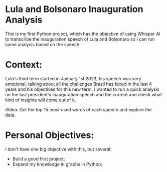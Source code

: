 # Lula and Bolsonaro Inauguration Analysis
This is my first Python project, which has the objective of using Whisper AI to transcribe the inauguration speech of Lula and Bolsonaro so I can run some analysis based on the speech.

# Context:
Lula's third term started in January 1st 2023, his speech was very emotional, talking about all the challenges Brazil has faced in the last 4 years and his objectives for this new term. I wanted to run a quick analysis on the last president's inauguration speech and the current and check what kind of insights will come out of it. 

#Idea:
Get the top 15 most used words of each speech and explore the data.

# Personal Objectives:
I don't have one big objective with this, but several:
- Build a good first project;
- Expand my knowledge in graphs in Python;



